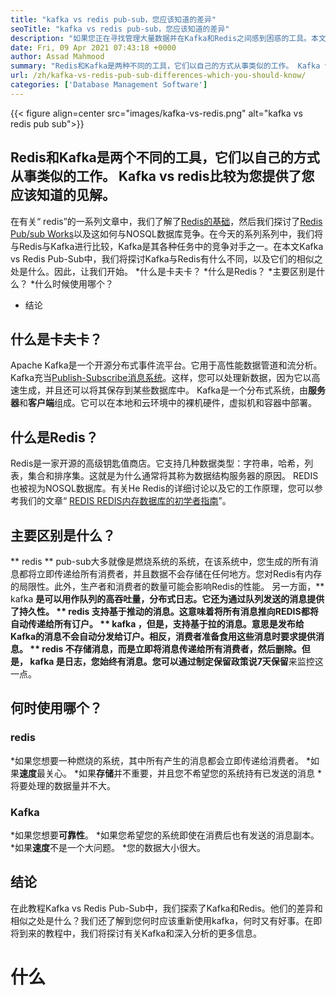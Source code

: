 ```yaml
---
title: "kafka vs redis pub-sub，您应该知道的差异" 
seoTitle: "kafka vs redis pub-sub，您应该知道的差异" 
description: "如果您正在寻找管理大量数据并在Kafka和Redis之间感到困惑的工具。本文Kafka vs Redis Pub-Sub将为您提供帮助。" 
date: Fri, 09 Apr 2021 07:43:18 +0000
author: Assad Mahmood
summary: "Redis和Kafka是两种不同的工具，它们以自己的方式从事类似的工作。 Kafka vs redis比较为您提供了您应该知道的见解。" 
url: /zh/kafka-vs-redis-pub-sub-differences-which-you-should-know/
categories: ['Database Management Software']
---
```


{{< figure align=center src="images/kafka-vs-redis.png" alt="kafka vs redis pub sub">}}


## Redis和Kafka是两个不同的工具，它们以自己的方式从事类似的工作。 Kafka vs redis比较为您提供了您应该知道的见解。
在有关“ redis”的一系列文章中，我们了解了[Redis的基础][1]，然后我们探讨了[Redis Pub/sub Works][2]以及这如何与NOSQL数据库竞争。在今天的系列系列中，我们将与Redis与Kafka进行比较，Kafka是其各种任务中的竞争对手之一。在本文Kafka vs Redis Pub-Sub中，我们将探讨Kafka与Redis有什么不同，以及它们的相似之处是什么。因此，让我们开始。
  *什么是卡夫卡？
  *什么是Redis？
  *主要区别是什么？
  *什么时候使用哪个？
  * 结论

## 什么是卡夫卡？
Apache Kafka是一个开源分布式事件流平台。它用于高性能数据管道和流分析。 Kafka充当[Publish-Subscribe消息系统][3]。这样，您可以处理新数据，因为它以高速生成，并且还可以将其保存到某些数据库中。
Kafka是一个分布式系统，由**服务器**和**客户端**组成。它可以在本地和云环境中的裸机硬件，虚拟机和容器中部署。

## 什么是Redis？
Redis是一家开源的高级钥匙值商店。它支持几种数据类型：字符串，哈希，列表，集合和排序集。这就是为什么通常将其称为数据结构服务器的原因。
REDIS也被视为NOSQL数据库。有关He Redis的详细讨论以及它的工作原理，您可以参考我们的文章“ [REDIS REDIS内存数据库的初学者指南][1]”。

## 主要区别是什么？
** redis ** pub-sub大多就像是燃烧系统的系统，在该系统中，您生成的所有消息都将立即传递给所有消费者，并且数据不会存储在任何地方。您对Redis有内存的局限性。此外，生产者和消费者的数量可能会影响Redis的性能。
另一方面，** kafka **是可以用作队列的高吞吐量，分布式日志。它还为通过队列发送的消息提供了持久性。
** redis **支持**基于推动的消息。这意味着将所有消息推向REDIS都将自动传递给所有订户。
** kafka **，但是，支持**基于拉的消息。意思是发布给Kafka的消息不会自动分发给订户。相反，消费者准备食用这些消息时要求提供消息。
** redis **不存储消息，而是立即将消息传递给所有消费者，然后删​​除。但是，** kafka **是日志，您始终有消息。您可以通过制定保留政策说7天**保留**来监控这一点。

## 何时使用哪个？

### redis
  *如果您想要一种燃烧的系统，其中所有产生的消息都会立即传递给消费者。
  *如果**速度**最关心。
  *如果**存储**并不重要，并且您不希望您的系统持有已发送的消息
  *将要处理的数据量并不大。

### Kafka
  *如果您想要**可靠性**。
  *如果您希望您的系统即使在消费后也有发送的消息副本。
  *如果**速度**不是一个大问题。
  *您的数据大小很大。

## 结论
在此教程Kafka vs Redis Pub-Sub中，我们探索了Kafka和Redis。他们的差异和相似之处是什么？我们还了解到您何时应该重新使用kafka，何时又有好事。在即将到来的教程中，我们将探讨有关Kafka和深入分析的更多信息。

  
[1]: https://blog.containerize.com/database-management-software/a-beginners-guide-to-redis-in-memory-database/
[2]: https://blog.containerize.com/database-management-software/introduction-to-redis-pubsub-and-how-does-it-work/
[3]: https://blog.containerize.com/database-management-software/introduction-to-redis-pubsub-and-how-does-it-work/

# 什么
